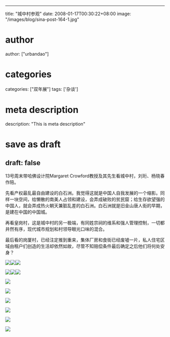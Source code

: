 
---
title: "城中村参观"
date: 2008-01-17T00:30:22+08:00
image: "/images/blog/sina-post-164-1.jpg"
# author
author: ["urbandao"]
# categories
categories: ["双年展"]
tags: ['杂谈']
# meta description
description: "This is meta description"
# save as draft
draft: false
---

13号周末带哈佛设计院Margaret
Crowford教授及其先生看城中村，刘珩、杨晓春作陪。

先看产权最乱最自由建设的白石洲。我觉得这就是中国人自我发展的一个缩影。同样一块空间，给懒散的南美人占领和建设，会弄成破败的贫民窟；给生存欲望强的中国人，就会弄成热火朝天兼脏乱差的白石洲。白石洲就是旧金山唐人街的早期，是建在中国的中国城。

再看皇岗村，这是城中村的另一极端，有同姓宗祠的维系和强人管理控制，一切都井然有序，现代城市规划和村领导眼光口味的混合。

最后看的岗厦村，已经注定推到重来，集体厂房和食街已经废墟一片，私人住宅区域由租户们创造的生活却依然如故，尽管不知赔偿条件最后确定之后他们将何处安身？

![](/images/blog/sina-post-164-1.jpg)![](/images/blog/sina-post-164-2.jpg)![](/images/blog/sina-post-164-3.jpg)

![](/images/blog/sina-post-164-4.jpg)![](/images/blog/sina-post-164-5.jpg)![](/images/blog/sina-post-164-6.jpg)

![](/images/blog/sina-post-164-7.jpg)

![](/images/blog/sina-post-164-8.jpg)

![](/images/blog/sina-post-164-9.jpg)

![](/images/blog/sina-post-164-10.jpg)

![](/images/blog/sina-post-164-11.jpg)

![](/images/blog/sina-post-164-12.jpg)
